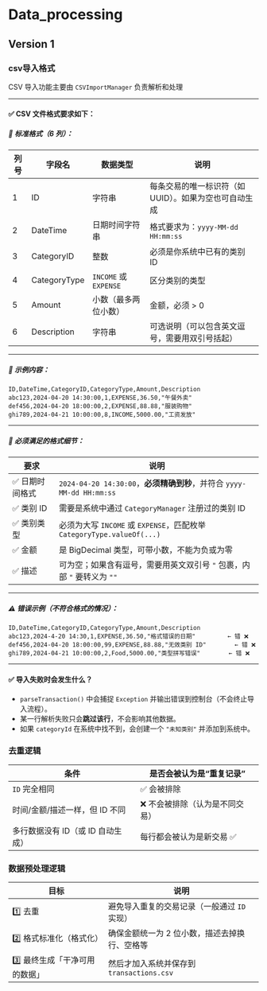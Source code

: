 # Data_processing
## Version 1
### csv导入格式

CSV 导入功能主要由 `CSVImportManager` 负责解析和处理

------

#### ✅  CSV 文件格式要求如下：

##### 📄 标准格式（6 列）：

| 列号 | 字段名       | 数据类型              | 说明                                                  |
| ---- | ------------ | --------------------- | ----------------------------------------------------- |
| 1    | ID           | 字符串                | 每条交易的唯一标识符（如 UUID）。如果为空也可自动生成 |
| 2    | DateTime     | 日期时间字符串        | 格式要求为：`yyyy-MM-dd HH:mm:ss`                     |
| 3    | CategoryID   | 整数                  | 必须是你系统中已有的类别 ID                           |
| 4    | CategoryType | `INCOME` 或 `EXPENSE` | 区分类别的类型                                        |
| 5    | Amount       | 小数（最多两位小数）  | 金额，必须 > 0                                        |
| 6    | Description  | 字符串                | 可选说明（可以包含英文逗号，需要用双引号括起）        |

------

##### 🧪 示例内容：

```csv
ID,DateTime,CategoryID,CategoryType,Amount,Description
abc123,2024-04-20 14:30:00,1,EXPENSE,36.50,"午餐外卖"
def456,2024-04-20 18:00:00,2,EXPENSE,88.88,"服装购物"
ghi789,2024-04-21 10:00:00,8,INCOME,5000.00,"工资发放"
```

------

##### 🧱 必须满足的格式细节：

| 要求           | 说明                                                         |
| -------------- | ------------------------------------------------------------ |
| ✅ 日期时间格式 | `2024-04-20 14:30:00`，**必须精确到秒**，并符合 `yyyy-MM-dd HH:mm:ss` |
| ✅ 类别 ID      | 需要是系统中通过 `CategoryManager` 注册过的类别 ID           |
| ✅ 类别类型     | 必须为大写 `INCOME` 或 `EXPENSE`，匹配枚举 `CategoryType.valueOf(...)` |
| ✅ 金额         | 是 BigDecimal 类型，可带小数，不能为负或为零                 |
| ✅ 描述         | 可为空；如果含有逗号，需要用英文双引号 `"` 包裹，内部 `"` 要转义为 `""` |

------

##### ⚠️ 错误示例（不符合格式的情况）：

```csv
ID,DateTime,CategoryID,CategoryType,Amount,Description
abc123,2024-4-20 14:30,1,EXPENSE,36.50,"格式错误的日期"         ← 错 ❌
def456,2024-04-20 18:00:00,99,EXPENSE,88.88,"无效类别 ID"        ← 错 ❌
ghi789,2024-04-21 10:00:00,2,Food,5000.00,"类型拼写错误"        ← 错 ❌
```

------

#### ✅ 导入失败时会发生什么？

- `parseTransaction()` 中会捕捉 `Exception` 并输出错误到控制台（不会终止导入流程）。
- 某一行解析失败只会**跳过该行**，不会影响其他数据。
- 如果 `categoryId` 在系统中找不到，会创建一个 `"未知类别"` 并添加到系统中。

### 去重逻辑

| 条件                              | 是否会被认为是“重复记录”       |
| --------------------------------- | ------------------------------ |
| `ID` 完全相同                     | ✅ 会被排除                     |
| 时间/金额/描述一样，但 ID 不同    | ❌ 不会被排除（认为是不同交易） |
| 多行数据没有 ID（或 ID 自动生成） | 每行都会被认为是新交易 ✅       |

### 数据预处理逻辑

| 目标                         | 说明                                          |
| ---------------------------- | --------------------------------------------- |
| 1️⃣ 去重                       | 避免导入重复的交易记录（一般通过 `ID` 实现）  |
| 2️⃣ 格式标准化（格式化）       | 确保金额统一为 2 位小数，描述去掉换行、空格等 |
| 3️⃣ 最终生成「干净可用的数据」 | 然后才加入系统并保存到 `transactions.csv`     |
